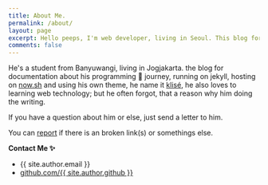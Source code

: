 ```yaml
---
title: About Me.
permalink: /about/
layout: page
excerpt: Hello peeps, I'm web developer, living in Seoul. This blog for documentation about my programming journey.
comments: false
---
```


He's a student from Banyuwangi, living in Jogjakarta. the blog for documentation about his programming 🎒 journey, running on jekyll, hosting on [now.sh](http://now.sh) and using his own theme, he name it <a href="https://github.com/piharpi/jekyll-klise" target="_blank" rel="noopener">klisé</a>, he also loves to learning web technology; but he often forgot, that a reason why him doing the writing.

If you have a question about him or else, just send a letter to him.

You can [report](http://github.com/piharpi/jekyll-klise/issues/new) if there is an broken link(s) or somethings else.

**Contact Me ✨**

- {{ site.author.email }}
- <a href="https://github.com/LeeJams" target="_blank" rel="noopener">github.com/{{ site.author.github }}</a>
